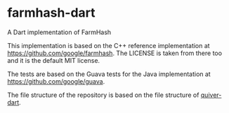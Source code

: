# farmhash-dart
A Dart implementation of FarmHash

This implementation is based on the C++ reference implementation at
https://github.com/google/farmhash. The LICENSE is taken from there too and it
is the default MIT license.

The tests are based on the Guava tests for the Java implementation at
https://github.com/google/guava.

The file structure of the repository is based on the file structure of
[quiver-dart](https://github.com/google/quiver-dart).
